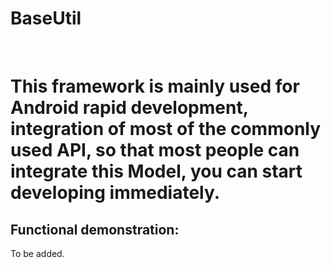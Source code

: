 # BaseUtil
 
# This framework is mainly used for Android rapid development, integration of most of the commonly used API, so that most people can integrate this Model, you can start developing immediately.
## Functional demonstration:
To be added.

